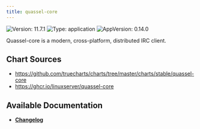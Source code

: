 ```yaml
---
title: quassel-core
---
```


![Version: 11.7.1](https://img.shields.io/badge/Version-11.7.1-informational?style=flat-square) ![Type: application](https://img.shields.io/badge/Type-application-informational?style=flat-square) ![AppVersion: 0.14.0](https://img.shields.io/badge/AppVersion-0.14.0-informational?style=flat-square)

Quassel-core is a modern, cross-platform, distributed IRC client.

## Chart Sources

- https://github.com/truecharts/charts/tree/master/charts/stable/quassel-core
- https://ghcr.io/linuxserver/quassel-core

## Available Documentation

- [**Changelog**](./CHANGELOG.md)
